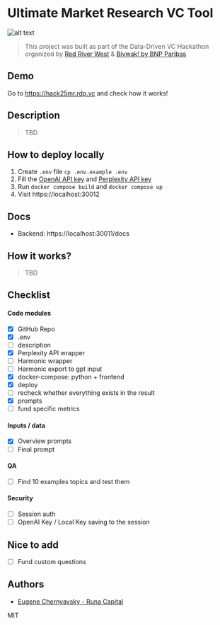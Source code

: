 # Ultimate Market Research VC Tool 

![alt text](https://i.imgur.com/O8vZHPM.png)

> This project was built as part of the Data-Driven VC Hackathon organized by [Red River West](https://redriverwest.com) & [Bivwak! by BNP Paribas](https://bivwak.bnpparibas/)

## Demo

Go to https://hack25mr.rdp.vc and check how it works!

## Description 

> TBD

## How to deploy locally

1. Create `.env` file `cp .env.example .env`
2. Fill the [OpenAI API key](https://platform.openai.com/api-keys) and [Perplexity API key](https://www.perplexity.ai/settings/api)
3. Run `docker compose build` and `docker compose up`
4. Visit https://localhost:30012

## Docs
- Backend: https://localhost:30011/docs

## How it works?

> TBD

## Checklist

#### Code modules
- [x]  GitHub Repo
- [x]  .env 
- [ ]  description
- [x]  Perplexity API wrapper
- [ ]  Harmonic wrapper
- [ ]  Harmonic export to gpt input
- [x]  docker-compose: python + frontend
- [x]  deploy
- [ ]  recheck whether everything exists in the result
- [x]  prompts
- [ ]  fund specific metrics

#### Inputs / data

- [x]  Overview prompts
- [ ]  Final prompt

#### QA

- [ ]  Find 10 examples topics and test them

#### Security

- [ ]  Session auth
- [ ]  OpenAI Key / Local Key saving to the session

## Nice to add

- [ ]  Fund custom questions

## Authors
- [Eugene Chernyavsky - Runa Capital](https://www.linkedin.com/in/evgeniy-chernyavskiy/)

MIT
